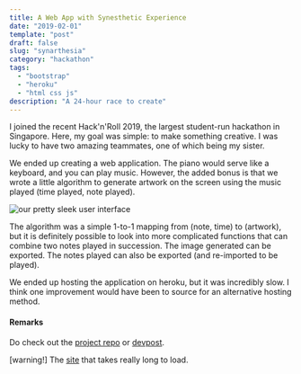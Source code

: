 ```yaml
---
title: A Web App with Synesthetic Experience
date: "2019-02-01"
template: "post"
draft: false
slug: "synarthesia"
category: "hackathon"
tags:
  - "bootstrap"
  - "heroku"
  - "html css js"
description: "A 24-hour race to create"
---
```


I joined the recent Hack'n'Roll 2019, the largest student-run hackathon in Singapore. Here, my goal was simple: to make something creative. I was lucky to have two amazing teammates, one of which being my sister.

We ended up creating a web application. The piano would serve like a keyboard, and you can play music. However, the added bonus is that we wrote a little algorithm to generate artwork on the screen using the music played (time played, note played).

![our pretty sleek user interface](/media/synarthesia.png)

The algorithm was a simple 1-to-1 mapping from (note, time) to (artwork), but it is definitely possible to look into more complicated functions that can combine two notes played in succession. The image generated can be exported. The notes played can also be exported (and re-imported to be played).

We ended up hosting the application on heroku, but it was incredibly slow. I think one improvement would have been to source for an alternative hosting method.

#### Remarks ####
Do check out the [project repo](https://github.com/pikulet/HacknRoll-SynARThesia) or [devpost](https://devpost.com/software/synarthesia).

\[warning!\] The [site](https://synarthesia.herokuapp.com/synarthesia.html) that takes really long to load.




